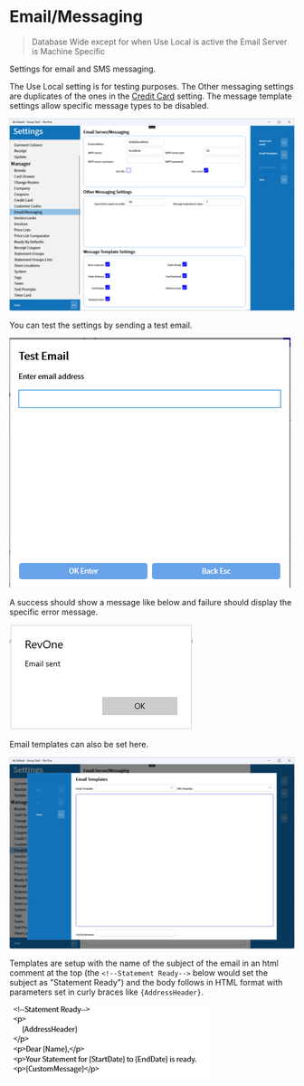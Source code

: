 # Email/Messaging
> Database Wide except for when Use Local is active the Email Server is Machine Specific

Settings for email and SMS messaging.

The Use Local setting is for testing purposes. The Other messaging settings are duplicates of the ones in the [Credit Card](../Manager/Credit-Card.md) setting. The message template settings allow specific message types to be disabled.

![Email/Messaging](../../../.attachments/Documentation/Email.png "Email/Messaging")

You can test the settings by sending a test email.

![Test Email](../../../.attachments/Documentation/Email-TestEmail.png "Test Email")

A success should show a message like below and failure should display the specific error message.

![Success](../../../.attachments/Documentation/Email-TestEmail-Success.png "Success")

Email templates can also be set here.

![Email Templates](../../../.attachments/Documentation/Email-EmailTemplates.png "Email Templates")

Templates are setup with the name of the subject of the email in an html comment at the top (the `<!--Statement Ready-->` below would set the subject as "Statement Ready") and the body follows in HTML format with parameters set in curly braces like `{AddressHeader}`.

![Email Templates — Example](../../../.attachments/Documentation/Email-TemplateExample.png "Email Templates — Example")